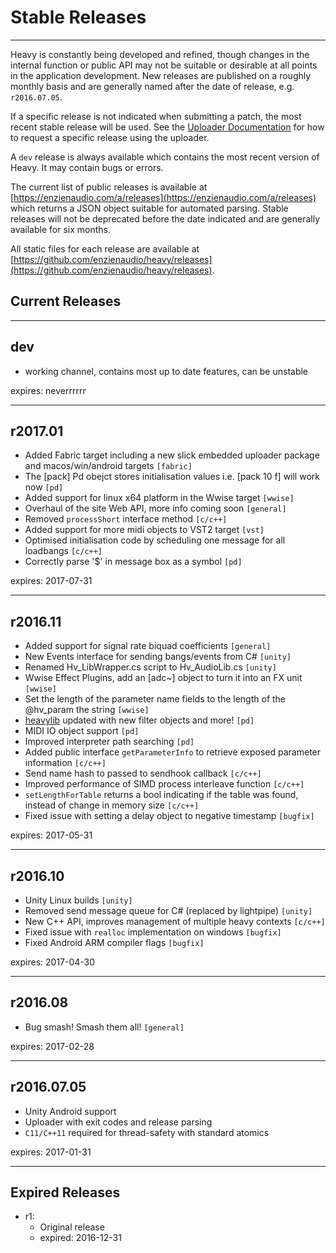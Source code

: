 # Stable Releases
---

Heavy is constantly being developed and refined, though changes in the internal function or public API may not be suitable or desirable at all points in the application development. New releases are published on a roughly monthly basis and are generally named after the date of release, e.g. `r2016.07.05`.

If a specific release is not indicated when submitting a patch, the most recent stable release will be used. See the [Uploader Documentation](#03.uploader#stable-releases) for how to request a specific release using the uploader.

A `dev` release is always available which contains the most recent version of Heavy. It may contain bugs or errors.

The current list of public releases is available at [https://enzienaudio.com/a/releases](https://enzienaudio.com/a/releases) which returns a JSON object suitable for automated parsing. Stable releases will not be deprecated before the date indicated and are generally available for six months.

All static files for each release are available at [https://github.com/enzienaudio/heavy/releases](https://github.com/enzienaudio/heavy/releases).

## Current Releases
---

## dev
* working channel, contains most up to date features, can be unstable

expires: neverrrrrr

---
## r2017.01
* Added Fabric target including a new slick embedded uploader package and macos/win/android targets `[fabric]`
* The [pack] Pd obejct stores initialisation values i.e. [pack 10 f] will work now `[pd]`
* Added support for linux x64 platform in the Wwise target `[wwise]`
* Overhaul of the site Web API, more info coming soon `[general]`
* Removed `processShort` interface method `[c/c++]`
* Added support for more midi objects to VST2 target `[vst]`
* Optimised initialisation code by scheduling one message for all loadbangs `[c/c++]`
* Correctly parse '$' in message box as a symbol `[pd]`

expires: 2017-07-31

---
## r2016.11
* Added support for signal rate biquad coefficients `[general]`
* New Events interface for sending bangs/events from C# `[unity]`
* Renamed Hv_LibWrapper.cs script to Hv_AudioLib.cs `[unity]`
* Wwise Effect Plugins, add an [adc~] object to turn it into an FX unit `[wwise]`
* Set the length of the parameter name fields to the length of the @hv_param the string `[wwise]`
* [heavylib](https://github.com/enzienaudio/heavylib) updated with new filter objects and more! `[pd]`
* MIDI IO object support `[pd]`
* Improved interpreter path searching `[pd]`
* Added public interface `getParameterInfo` to retrieve exposed parameter information `[c/c++]`
* Send name hash to passed to sendhook callback `[c/c++]`
* Improved performance of SIMD process interleave function `[c/c++]`
* `setLengthForTable` returns a bool indicating if the table was found, instead of change in memory size `[c/c++]`
* Fixed issue with setting a delay object to negative timestamp `[bugfix]`

expires: 2017-05-31

---
## r2016.10
* Unity Linux builds `[unity]`
* Removed send message queue for C# (replaced by lightpipe) `[unity]`
* New C++ API, improves management of multiple heavy contexts `[c/c++]`
* Fixed issue with `realloc` implementation on windows `[bugfix]`
* Fixed Android ARM compiler flags `[bugfix]`

expires: 2017-04-30

---
## r2016.08
* Bug smash! Smash them all! `[general]`

expires: 2017-02-28

---
## r2016.07.05

* Unity Android support
* Uploader with exit codes and release parsing
* `C11/C++11` required for thread-safety with standard atomics

expires: 2017-01-31

---
## Expired Releases

* r1:
    * Original release
    * expired: 2016-12-31
